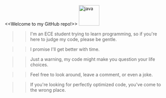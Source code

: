 <<Welcome to my GitHub repo!>> <img width="64" alt="java" src="https://github.com/deeban-dc/read_dc/assets/93963479/a0a203f9-74a2-49a4-b422-1bfab45b05b4">


>>I'm an ECE student trying to learn programming, so if you're here to judge my code, please be gentle.

>>I promise I'll get better with time.

>>Just a warning, my code might make you question your life choices.

>>Feel free to look around, leave a comment, or even a joke. 

>>If you're looking for perfectly optimized code, you've come to the wrong place.



<!--
**deeban-dc/deeban-dc** is a ✨ _special_ ✨ repository because its `README.md` (this file) appears on your GitHub profile.



Here are some ideas to get you started:

- 🔭 I’m currently working on ...
- 🌱 I’m currently learning ...
- 👯 I’m looking to collaborate on ...
- 🤔 I’m looking for help with ...
- 💬 Ask me about ...
- 📫 How to reach me: ...
- 😄 Pronouns: ...
- ⚡ Fun fact: ...
-->
